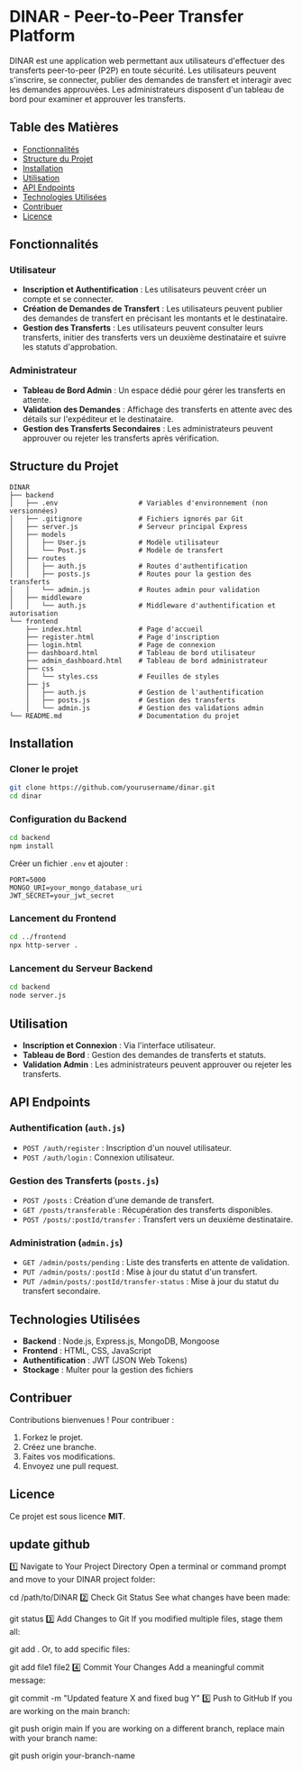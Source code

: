 # DINAR - Peer-to-Peer Transfer Platform

DINAR est une application web permettant aux utilisateurs d'effectuer des transferts peer-to-peer (P2P) en toute sécurité. Les utilisateurs peuvent s'inscrire, se connecter, publier des demandes de transfert et interagir avec les demandes approuvées. Les administrateurs disposent d'un tableau de bord pour examiner et approuver les transferts.

## Table des Matières
- [Fonctionnalités](#fonctionnalités)
- [Structure du Projet](#structure-du-projet)
- [Installation](#installation)
- [Utilisation](#utilisation)
- [API Endpoints](#api-endpoints)
- [Technologies Utilisées](#technologies-utilisées)
- [Contribuer](#contribuer)
- [Licence](#licence)

## Fonctionnalités

### Utilisateur
- **Inscription et Authentification** : Les utilisateurs peuvent créer un compte et se connecter.
- **Création de Demandes de Transfert** : Les utilisateurs peuvent publier des demandes de transfert en précisant les montants et le destinataire.
- **Gestion des Transferts** : Les utilisateurs peuvent consulter leurs transferts, initier des transferts vers un deuxième destinataire et suivre les statuts d'approbation.

### Administrateur
- **Tableau de Bord Admin** : Un espace dédié pour gérer les transferts en attente.
- **Validation des Demandes** : Affichage des transferts en attente avec des détails sur l'expéditeur et le destinataire.
- **Gestion des Transferts Secondaires** : Les administrateurs peuvent approuver ou rejeter les transferts après vérification.

## Structure du Projet

```
DINAR
├── backend
│   ├── .env                    # Variables d'environnement (non versionnées)
│   ├── .gitignore              # Fichiers ignorés par Git
│   ├── server.js               # Serveur principal Express
│   ├── models
│   │   ├── User.js             # Modèle utilisateur
│   │   └── Post.js             # Modèle de transfert
│   ├── routes
│   │   ├── auth.js             # Routes d'authentification
│   │   ├── posts.js            # Routes pour la gestion des transferts
│   │   └── admin.js            # Routes admin pour validation
│   ├── middleware
│   │   └── auth.js             # Middleware d'authentification et autorisation
└── frontend
    ├── index.html              # Page d'accueil
    ├── register.html           # Page d'inscription
    ├── login.html              # Page de connexion
    ├── dashboard.html          # Tableau de bord utilisateur
    ├── admin_dashboard.html    # Tableau de bord administrateur
    ├── css
    │   └── styles.css          # Feuilles de styles
    ├── js
    │   ├── auth.js             # Gestion de l'authentification
    │   ├── posts.js            # Gestion des transferts
    │   └── admin.js            # Gestion des validations admin
└── README.md                   # Documentation du projet
```

## Installation

### Cloner le projet
```bash
git clone https://github.com/yourusername/dinar.git
cd dinar
```

### Configuration du Backend
```bash
cd backend
npm install
```
Créer un fichier `.env` et ajouter :
```
PORT=5000
MONGO_URI=your_mongo_database_uri
JWT_SECRET=your_jwt_secret
```

### Lancement du Frontend
```bash
cd ../frontend
npx http-server .
```

### Lancement du Serveur Backend
```bash
cd backend
node server.js
```

## Utilisation
- **Inscription et Connexion** : Via l'interface utilisateur.
- **Tableau de Bord** : Gestion des demandes de transferts et statuts.
- **Validation Admin** : Les administrateurs peuvent approuver ou rejeter les transferts.

## API Endpoints

### Authentification (`auth.js`)
- `POST /auth/register` : Inscription d'un nouvel utilisateur.
- `POST /auth/login` : Connexion utilisateur.

### Gestion des Transferts (`posts.js`)
- `POST /posts` : Création d'une demande de transfert.
- `GET /posts/transferable` : Récupération des transferts disponibles.
- `POST /posts/:postId/transfer` : Transfert vers un deuxième destinataire.

### Administration (`admin.js`)
- `GET /admin/posts/pending` : Liste des transferts en attente de validation.
- `PUT /admin/posts/:postId` : Mise à jour du statut d'un transfert.
- `PUT /admin/posts/:postId/transfer-status` : Mise à jour du statut du transfert secondaire.

## Technologies Utilisées
- **Backend** : Node.js, Express.js, MongoDB, Mongoose
- **Frontend** : HTML, CSS, JavaScript
- **Authentification** : JWT (JSON Web Tokens)
- **Stockage** : Multer pour la gestion des fichiers

## Contribuer
Contributions bienvenues ! Pour contribuer :
1. Forkez le projet.
2. Créez une branche.
3. Faites vos modifications.
4. Envoyez une pull request.

## Licence
Ce projet est sous licence **MIT**.
## update github
1️⃣ Navigate to Your Project Directory
Open a terminal or command prompt and move to your DINAR project folder:

cd /path/to/DINAR
2️⃣ Check Git Status
See what changes have been made:

git status
3️⃣ Add Changes to Git
If you modified multiple files, stage them all:

git add .
Or, to add specific files:

git add file1 file2
4️⃣ Commit Your Changes
Add a meaningful commit message:

git commit -m "Updated feature X and fixed bug Y"
5️⃣ Push to GitHub
If you are working on the main branch:

git push origin main
If you are working on a different branch, replace main with your branch name:

git push origin your-branch-name